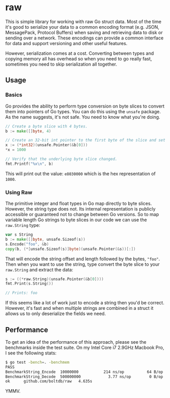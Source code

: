 raw
===

This is simple library for working with raw Go struct data. Most of the time
it's good to serialize your data to a common encoding format (e.g. JSON,
MessagePack, Protocol Buffers) when saving and retrieving data to disk or
sending over a network. These encodings can provide a common interface for data
and support versioning and other useful features.

However, serialization comes at a cost. Converting between types and copying
memory all has overhead so when you need to go really fast, sometimes you need
to skip serialization all together.


## Usage

### Basics

Go provides the ability to perform type conversion on byte slices to convert
them into pointers of Go types. You can do this using the `unsafe` package.
As the name suggests, it's not safe. You need to know what you're doing.

```go
// Create a byte slice with 4 bytes.
b := make([]byte, 4)

// Create an 32-bit int pointer to the first byte of the slice and set a value.
x := (*int32)(unsafe.Pointer(&b[0]))
*x = 1000

// Verify that the underlying byte slice changed.
fmt.Printf("%x\n", b)
```

This will print out the value: `e8030000` which is the hex representation of `1000`.


### Using Raw

The primitive integer and float types in Go map directly to byte slices. However,
the string type does not. Its internal representation is publicly accessible
or guaranteed not to change between Go versions. So to map variable length
Go strings to byte slices in our code we can use the `raw.String` type:

```go
var s String
b := make([]byte, unsafe.Sizeof(s))
s.Encode("foo", &b)
copy(b, (*[unsafe.Sizeof(s)]byte)(unsafe.Pointer(&s))[:])
```

That will encode the string offset and length followed by the bytes, `"foo"`.
Then when you want to use the string, type convert the byte slice to your
`raw.String` and extract the data:

```go
s := ((*raw.String)(unsafe.Pointer(&b[0])))
fmt.Print(s.String())

// Prints: foo
```

If this seems like a lot of work just to encode a string then you'd be correct.
However, it's fast and when multiple strings are combined in a struct it allows
us to only deserialize the fields we need.


## Performance

To get an idea of the performance of this approach, please see the benchmarks
inside the test suite. On my Intel Core i7 2.9GHz Macbook Pro, I see the
following stats:

```sh
$ go test -bench=. -benchmem
PASS
BenchmarkString_Encode	10000000	       214 ns/op	      64 B/op	       3 allocs/op
BenchmarkString_Decode	500000000	         3.77 ns/op	       0 B/op	       0 allocs/op
ok  	github.com/boltdb/raw	4.635s
```

YMMV.

